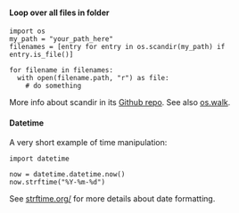 #### Loop over all files in folder

```
import os
my_path = "your_path_here"
filenames = [entry for entry in os.scandir(my_path) if entry.is_file()]

for filename in filenames:
  with open(filename.path, "r") as file:
    # do something
```

More info about scandir in its [Github repo](https://github.com/benhoyt/scandir).
See also [os.walk](http://pythoncentral.io/how-to-traverse-a-directory-tree-in-python-guide-to-os-walk/).

#### Datetime

A very short example of time manipulation:
```
import datetime

now = datetime.datetime.now()
now.strftime("%Y-%m-%d")
```

See [strftime.org/](http://strftime.org/) for more details about date formatting.